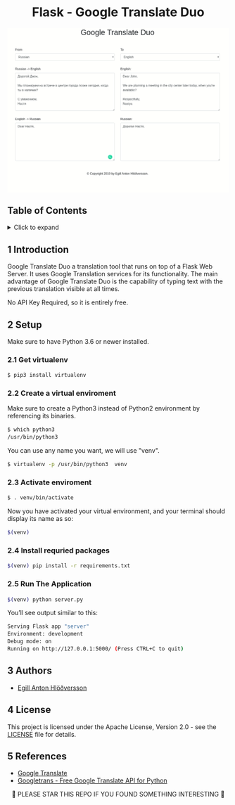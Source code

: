 <h1 align="center">
Flask - Google Translate Duo
</h1>

<img src="img/screencapture.gif" alt="Screencapture" align="center"/>

## Table of Contents
<!-- ⛔️ MD-MAGIC-EXAMPLE:START (TOC:collapse=true&collapseText=Click to expand) -->
<details>
<summary>Click to expand</summary>

1. [Introduction](#1-introduction)
2. [Setup](#2-setup)
3. [Authors](#3-authors)
4. [License](#4-license)
5. [References](#5-references)

</details>
<!-- ⛔️ MD-MAGIC-EXAMPLE:END -->

## 1 Introduction
Google Translate Duo a translation tool that runs on top of a Flask Web Server. 
It uses Google Translation services for its functionality.
The main advantage of Google Translate Duo is the capability of typing text with the previous translation visible at all times. 

No API Key Required, so it is entirely free.


## 2 Setup

Make sure to have Python 3.6 or newer installed.

### 2.1 Get virtualenv

```bash
$ pip3 install virtualenv
```

### 2.2 Create a virtual enviroment

Make sure to create a Python3 instead of Python2 environment by referencing its binaries.
```bash
$ which python3
/usr/bin/python3
```

You can use any name you want, we will use "venv".
```bash
$ virtualenv -p /usr/bin/python3  venv
```

### 2.3 Activate enviroment

```bash
$ . venv/bin/activate
```

Now you have activated your virtual environment, and your terminal should display its name as so:
```bash
$(venv)
```

### 2.4 Install requried packages
```bash
$(venv) pip install -r requirements.txt  
```

### 2.5 Run The Application

```bash
$(venv) python server.py
```

You’ll see output similar to this:

```bash
Serving Flask app "server"
Environment: development
Debug mode: on
Running on http://127.0.0.1:5000/ (Press CTRL+C to quit)
```


## 3 Authors
* [Egill Anton Hlöðversson](https://github.com/egillanton)

## 4 License
This project is licensed under the Apache License, Version 2.0 - see the [LICENSE](LICENSE) file for details.

## 5 References
* [Google Translate](https://translate.google.com/)
* [Googletrans - Free Google Translate API for Python](https://github.com/ssut/py-googletrans)

<p align="center">
🌟 PLEASE STAR THIS REPO IF YOU FOUND SOMETHING INTERESTING 🌟
</p>
